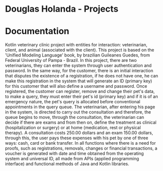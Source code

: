 # Douglas Holanda - Projects

# Documentation

Kotlin veterinary clinic project with entities for interaction: veterinarian, client, and animal (associated with the client). This project is based on the 'Unified Modeling Language' book, by brazilian Guileanes Guedes, from Federal University of Pampa - Brazil. In this project, there are two veterinarians, they can enter the system through user authentication and password. In the same way, for the customer, there is an initial interaction that disputes the existence of a registration, if he does not have one, he can make this registration in the system that will generate an ID (primary key) for this customer that will also define a username and password. Once registered, the customer can register, remove and change their pet's data, to make a query, they must enter their pet's id (primary key) and if it is of an emergency nature, the pet's query is allocated before conventional appointments in the query queue. The veterinarian, after entering his page in the system, is directed to carry out the consultation and therefore, the queue begins to move, through the consultation, the veterinarian can decide if there are exams and from then on, define the treatment as clinical (hospitalization or surgery) or at home (medication, rest or physical therapy). A consultation costs 250.00 dollars and an exam 150.00 dollars, through this, the user pays these expenses with his pet by one of three ways: cash, card or bank transfer. In all functions where there is a need for proofs, such as registrations, removals, changes or financial transactions, a voucher is generated with date and time obtained from the operating system and universal ID, all made from APIs (applied programming interface) and functional methods of Java and Kotlin libraries.


